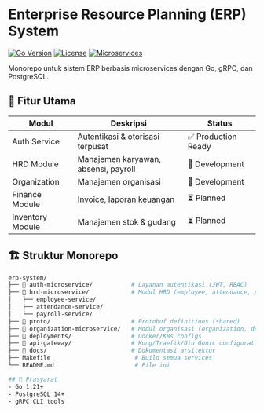 # Enterprise Resource Planning (ERP) System

[![Go Version](https://img.shields.io/github/go-mod/go-version/yourusername/erp-system)](https://golang.org/dl/)
[![License](https://img.shields.io/badge/license-MIT-blue.svg)](LICENSE)
[![Microservices](https://img.shields.io/badge/arch-microservices-brightgreen)](https://microservices.io)

Monorepo untuk sistem ERP berbasis microservices dengan Go, gRPC, dan PostgreSQL.

## 🌟 Fitur Utama

| Modul            | Deskripsi                            | Status              |
| ---------------- | ------------------------------------ | ------------------- |
| Auth Service     | Autentikasi & otorisasi terpusat     | ✅ Production Ready |
| HRD Module       | Manajemen karyawan, absensi, payroll | 🚧 Development      |
| Organization     | Manajemen organisasi                 | 🚧 Development      |
| Finance Module   | Invoice, laporan keuangan            | ⏳ Planned          |
| Inventory Module | Manajemen stok & gudang              | ⏳ Planned          |

## 🏗️ Struktur Monorepo

```bash
erp-system/
├── 📁 auth-microservice/           # Layanan autentikasi (JWT, RBAC)
├── 📁 hrd-microservice/            # Modul HRD (employee, attendance, payroll)
│   ├── employee-service/
│   ├── attendance-service/
│   └── payroll-service/
├── 📁 proto/                       # Protobuf definitions (shared)
├── 📁 organization-microservice/   # Modul organisasi (organization, department, position, work unit)
├── 📁 deployments/                 # Docker/K8s configs
├── 📁 api-gateway/                 # Kong/Traefik/Gin Gonic configuration
├── 📁 docs/                        # Dokumentasi arsitektur
├── Makefile                        # Build semua services
└── README.md                       # File ini

## 🔧 Prasyarat
- Go 1.21+
- PostgreSQL 14+
- gRPC CLI tools

```
